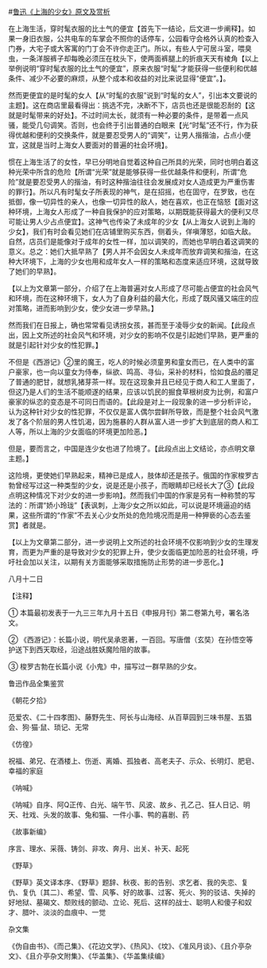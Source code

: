 #[鲁迅《上海的少女》原文及赏析](https://www.vrrw.net/wx/8020.html)

在上海生活，穿时髦衣服的比土气的便宜【首先下一结论，后文进一步阐释】。如果一身旧衣服，公共电车的车掌会不照你的话停车，公园看守会格外认真的检查入门券，大宅子或大客寓的门丁会不许你走正门。所以，有些人宁可居斗室，喂臭虫，一条洋服裤子却每晚必须压在枕头下，使两面裤腿上的折痕天天有棱角【以上举例说明“穿时髦衣服的比土气的便宜”，原来衣服“时髦”才能获得一些便利和优越条件、减少不必要的麻烦，从整个成本和收益的对比来说显得“便宜”。】。



然而更便宜的是时髦的女人【从“时髦的衣服”说到“时髦的女人”，引出本文要说的主题】。这在商店里最看得出：挑选不完，决断不下，店员也还是很能忍耐的【这就是时髦带来的好处】。不过时间太长，就须有一种必要的条件，是带着一点风骚，能受几句调笑。否则，也会终于引出普通的白眼来【光“时髦”还不行，作为获得优越和便利的交换条件，就是要忍受男人的“调笑”，让男人揩揩油，占点小便宜，这就是当时上海女人要面对的普遍的社会环境】。

惯在上海生活了的女性，早已分明地自觉着这种自己所具的光荣，同时也明白着这种光荣中所含的危险【所谓“光荣”就是能够获得一些优越条件和便利，所谓“危险”就是要忍受男人的揩油，有时这种揩油往往会发展成对女人造成更为严重伤害的罪行】。所以凡有时髦女子所表现的神气，是在招摇，也在固守，在罗致，也在抵御，像一切异性的亲人，也像一切异性的敌人，她在喜欢，也正在恼怒【面对这种环境，上海女人形成了一种自我保护的应对策略，以期既能获得最大的便利又尽可能让男人少占点便宜】。这神气也传染了未成年的少女【从上海女人说到上海的少女】，我们有时会看见她们在店铺里购买东西，侧着头，佯嗔薄怒，如临大敌。自然，店员们是能像对于成年的女性一样，加以调笑的，而她也早明白着这调笑的意义。总之：她们大抵早熟了【男人并不会因女人未成年而放弃调笑和揩油，在这种大环境下，上海的少女也用和成年女人一样的策略和态度来适应环境，这就导致了她们的早熟】。

【以上为文章第一部分，介绍了在上海普遍对女人形成了尽可能占便宜的社会风气和环境，而在这种环境下，女人为了自身利益的最大化，形成了既风骚又端庄的应对策略，进而影响到少女，使少女进一步早熟。】

然而我们在日报上，确也常常看见诱拐女孩，甚而至于凌辱少女的新闻。【此段点出，因上文所述的社会风气和环境，对少女的影响不仅是引起她们早熟，更严重的就是引起针对少女的性犯罪。】

不但是《西游记》②里的魔王，吃人的时候必须童男和童女而已，在人类中的富户豪家，也一向以童女为侍奉，纵欲、鸣高、寻仙，采补的材料，恰如食品的餍足了普通的肥甘，就想乳猪芽茶一样。现在这现象并且已经见于商人和工人里面了，但这乃是人们的生活不能顺遂的结果，应该以饥民的掘食草根树皮为比例，和富户豪家的纵恣的变态是不可同日而语的。【此段是对上一段现象的进一步分析评论，认为这种针对少女的性犯罪，不仅仅是富人偶尔尝鲜所导致，而是整个社会风气激发了各个阶层的男人性饥渴，因为施暴的人群从富人进一步扩大到底层的商人和工人等，所以上海的少女面临的环境更加险恶。】

但是，要而言之，中国是连少女也进了险境了。【此段点出上文结论，亦点明文章主题。】

这险境，更使她们早熟起来，精神已是成人，肢体却还是孩子。俄国的作家梭罗古勃曾经写过这一种类型的少女，说是还是小孩子，而眼睛却已经长大了③【此段点明这种情况下对少女的进一步影响】。然而我们中国的作家是另有一种称赞的写法的：所谓“娇小玲珑”【表讽刺，上海少女之所以如此，可以说是环境逼迫的结果，这些所谓的“作家”不去关心少女所处的危险境况而是用一种狎亵的心态去鉴赏】者就是。

【以上为文章第二部分，进一步说明上文所述的社会环境不仅影响到少女的生理发育，而更为严重的是导致对少女的犯罪上升，使少女面临更加险恶的社会环境，呼吁社会加以关注，以期有关方面能够采取措施防止形势的进一步恶化。】

八月十二日





【注释】

① 本篇最初发表于一九三三年九月十五日《申报月刊》第二卷第九号，署名洛文。

② 《西游记》：长篇小说，明代吴承恩著，一百回。写唐僧（玄奘）在孙悟空等护送下到西天取经，沿途战胜妖魔险阻的故事。

③ 梭罗古勃在长篇小说《小鬼》中，描写过一群早熟的少女。

鲁迅作品全集鉴赏

《朝花夕拾》

范爱农、《二十四孝图》、藤野先生、阿长与山海经、从百草园到三味书屋、五猖会、狗·猫·鼠、琐记、无常

《仿徨》

祝福、弟兄、在酒楼上、伤逝、离婚、孤独者、高老夫子、示众、长明灯、肥皂、幸福的家庭

《呐喊》

《呐喊》自序、阿Q正传、白光、端午节、风波、故乡、孔乙己、狂人日记、明天、社戏、头发的故事、兔和猫、一件小事、鸭的喜剧、药

《故事新编》

序言、理水、采薇、铸剑、非攻、奔月、出关、补天、起死

《野草》

《野草》英文译本序、《野草》题辞、秋夜、影的告别、求乞者、我的失恋、复仇、复仇〔其二〕、希望、雪、风筝、好的故事、过客、死火、狗的驳诘、失掉的好地狱、墓碣文、颓败线的颤动、立论、死后、这样的战士、聪明人和傻子和奴才、腊叶、淡淡的血痕中、一觉

杂文集

《伪自由书》、《而己集》、《花边文学》、《热风》、《坟》、《准风月谈》、《且介亭杂文》、《且介亭杂文附集》、《华盖集》、《华盖集续编》

